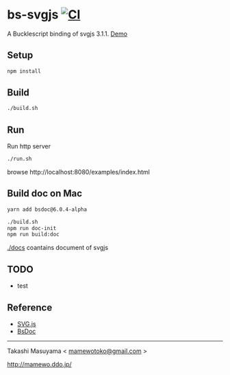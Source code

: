 bs-svgjs [![CI](https://github.com/mamewotoko/bs-svgjs/actions/workflows/build.yml/badge.svg)](https://github.com/mamewotoko/bs-svgjs/actions/workflows/build.yml)
=============

A Bucklescript binding of svgjs 3.1.1. [Demo](https://mamewotoko.github.io/bs-svgjs/examples/)

Setup
------

```bash
npm install
```

Build
------

```bash
./build.sh
```

Run
---

Run http server

```bash
./run.sh
```
browse http://localhost:8080/examples/index.html

Build doc on Mac
--------------------

```bash
yarn add bsdoc@6.0.4-alpha

./build.sh
npm run doc-init
npm run build:doc
```

[./docs](./docs) coantains document of svgjs

TODO
----

* test

Reference
-----------

* [SVG.js](https://svgjs.dev/docs/2.7/)
* [BsDoc](https://reasonml-community.github.io/bsdoc/docs/bsdoc/#no-bs-publishing-to-github)

-----
Takashi Masuyama < mamewotoko@gmail.com >

http://mamewo.ddo.jp/
